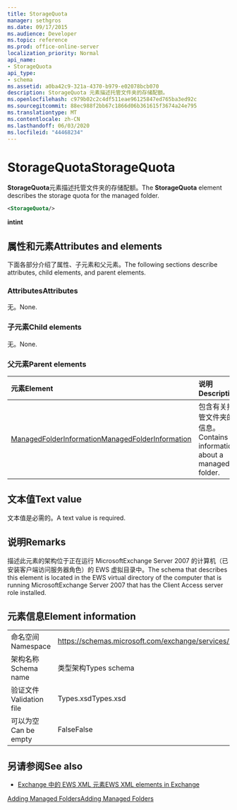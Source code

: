 ```yaml
---
title: StorageQuota
manager: sethgros
ms.date: 09/17/2015
ms.audience: Developer
ms.topic: reference
ms.prod: office-online-server
localization_priority: Normal
api_name:
- StorageQuota
api_type:
- schema
ms.assetid: a0ba42c9-321a-4370-b979-e02078bcb070
description: StorageQuota 元素描述托管文件夹的存储配额。
ms.openlocfilehash: c979b02c2c4df511eae96125847ed765ba3ed92c
ms.sourcegitcommit: 88ec988f2bb67c1866d06b361615f3674a24e795
ms.translationtype: MT
ms.contentlocale: zh-CN
ms.lasthandoff: 06/03/2020
ms.locfileid: "44468234"
---
```

# <a name="storagequota"></a><span data-ttu-id="8e4bc-103">StorageQuota</span><span class="sxs-lookup"><span data-stu-id="8e4bc-103">StorageQuota</span></span>

<span data-ttu-id="8e4bc-104">**StorageQuota**元素描述托管文件夹的存储配额。</span><span class="sxs-lookup"><span data-stu-id="8e4bc-104">The **StorageQuota** element describes the storage quota for the managed folder.</span></span> 
  
```xml
<StorageQuota/>
```

 <span data-ttu-id="8e4bc-105">**int**</span><span class="sxs-lookup"><span data-stu-id="8e4bc-105">**int**</span></span>
## <a name="attributes-and-elements"></a><span data-ttu-id="8e4bc-106">属性和元素</span><span class="sxs-lookup"><span data-stu-id="8e4bc-106">Attributes and elements</span></span>

<span data-ttu-id="8e4bc-107">下面各部分介绍了属性、子元素和父元素。</span><span class="sxs-lookup"><span data-stu-id="8e4bc-107">The following sections describe attributes, child elements, and parent elements.</span></span>
  
### <a name="attributes"></a><span data-ttu-id="8e4bc-108">Attributes</span><span class="sxs-lookup"><span data-stu-id="8e4bc-108">Attributes</span></span>

<span data-ttu-id="8e4bc-109">无。</span><span class="sxs-lookup"><span data-stu-id="8e4bc-109">None.</span></span>
  
### <a name="child-elements"></a><span data-ttu-id="8e4bc-110">子元素</span><span class="sxs-lookup"><span data-stu-id="8e4bc-110">Child elements</span></span>

<span data-ttu-id="8e4bc-111">无。</span><span class="sxs-lookup"><span data-stu-id="8e4bc-111">None.</span></span>
  
### <a name="parent-elements"></a><span data-ttu-id="8e4bc-112">父元素</span><span class="sxs-lookup"><span data-stu-id="8e4bc-112">Parent elements</span></span>

|<span data-ttu-id="8e4bc-113">**元素**</span><span class="sxs-lookup"><span data-stu-id="8e4bc-113">**Element**</span></span>|<span data-ttu-id="8e4bc-114">**说明**</span><span class="sxs-lookup"><span data-stu-id="8e4bc-114">**Description**</span></span>|
|:-----|:-----|
|[<span data-ttu-id="8e4bc-115">ManagedFolderInformation</span><span class="sxs-lookup"><span data-stu-id="8e4bc-115">ManagedFolderInformation</span></span>](managedfolderinformation.md) <br/> |<span data-ttu-id="8e4bc-116">包含有关托管文件夹的信息。</span><span class="sxs-lookup"><span data-stu-id="8e4bc-116">Contains information about a managed folder.</span></span>  <br/> |
   
## <a name="text-value"></a><span data-ttu-id="8e4bc-117">文本值</span><span class="sxs-lookup"><span data-stu-id="8e4bc-117">Text value</span></span>

<span data-ttu-id="8e4bc-118">文本值是必需的。</span><span class="sxs-lookup"><span data-stu-id="8e4bc-118">A text value is required.</span></span>
  
## <a name="remarks"></a><span data-ttu-id="8e4bc-119">说明</span><span class="sxs-lookup"><span data-stu-id="8e4bc-119">Remarks</span></span>

<span data-ttu-id="8e4bc-120">描述此元素的架构位于正在运行 MicrosoftExchange Server 2007 的计算机（已安装客户端访问服务器角色）的 EWS 虚拟目录中。</span><span class="sxs-lookup"><span data-stu-id="8e4bc-120">The schema that describes this element is located in the EWS virtual directory of the computer that is running MicrosoftExchange Server 2007 that has the Client Access server role installed.</span></span>
  
## <a name="element-information"></a><span data-ttu-id="8e4bc-121">元素信息</span><span class="sxs-lookup"><span data-stu-id="8e4bc-121">Element information</span></span>

|||
|:-----|:-----|
|<span data-ttu-id="8e4bc-122">命名空间</span><span class="sxs-lookup"><span data-stu-id="8e4bc-122">Namespace</span></span>  <br/> |https://schemas.microsoft.com/exchange/services/2006/types  <br/> |
|<span data-ttu-id="8e4bc-123">架构名称</span><span class="sxs-lookup"><span data-stu-id="8e4bc-123">Schema name</span></span>  <br/> |<span data-ttu-id="8e4bc-124">类型架构</span><span class="sxs-lookup"><span data-stu-id="8e4bc-124">Types schema</span></span>  <br/> |
|<span data-ttu-id="8e4bc-125">验证文件</span><span class="sxs-lookup"><span data-stu-id="8e4bc-125">Validation file</span></span>  <br/> |<span data-ttu-id="8e4bc-126">Types.xsd</span><span class="sxs-lookup"><span data-stu-id="8e4bc-126">Types.xsd</span></span>  <br/> |
|<span data-ttu-id="8e4bc-127">可以为空</span><span class="sxs-lookup"><span data-stu-id="8e4bc-127">Can be empty</span></span>  <br/> |<span data-ttu-id="8e4bc-128">False</span><span class="sxs-lookup"><span data-stu-id="8e4bc-128">False</span></span>  <br/> |
   
## <a name="see-also"></a><span data-ttu-id="8e4bc-129">另请参阅</span><span class="sxs-lookup"><span data-stu-id="8e4bc-129">See also</span></span>



- [<span data-ttu-id="8e4bc-130">Exchange 中的 EWS XML 元素</span><span class="sxs-lookup"><span data-stu-id="8e4bc-130">EWS XML elements in Exchange</span></span>](ews-xml-elements-in-exchange.md)


[<span data-ttu-id="8e4bc-131">Adding Managed Folders</span><span class="sxs-lookup"><span data-stu-id="8e4bc-131">Adding Managed Folders</span></span>](https://msdn.microsoft.com/library/846658c6-7043-40fb-8439-19f97c2a967f%28Office.15%29.aspx)

